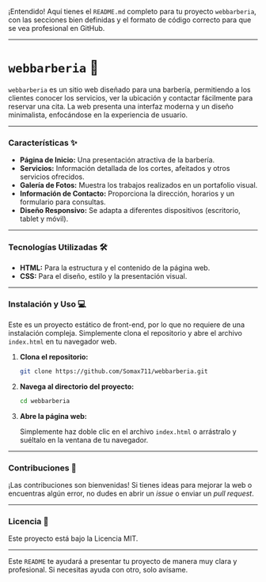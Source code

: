 ¡Entendido\! Aquí tienes el `README.md` completo para tu proyecto `webbarberia`, con las secciones bien definidas y el formato de código correcto para que se vea profesional en GitHub.

-----

# `webbarberia` 💈

`webbarberia` es un sitio web diseñado para una barbería, permitiendo a los clientes conocer los servicios, ver la ubicación y contactar fácilmente para reservar una cita. La web presenta una interfaz moderna y un diseño minimalista, enfocándose en la experiencia de usuario.

-----

### Características ✨

  * **Página de Inicio:** Una presentación atractiva de la barbería.
  * **Servicios:** Información detallada de los cortes, afeitados y otros servicios ofrecidos.
  * **Galería de Fotos:** Muestra los trabajos realizados en un portafolio visual.
  * **Información de Contacto:** Proporciona la dirección, horarios y un formulario para consultas.
  * **Diseño Responsivo:** Se adapta a diferentes dispositivos (escritorio, tablet y móvil).

-----

### Tecnologías Utilizadas 🛠️

  * **HTML:** Para la estructura y el contenido de la página web.
  * **CSS:** Para el diseño, estilo y la presentación visual.

-----

### Instalación y Uso 💻

Este es un proyecto estático de front-end, por lo que no requiere de una instalación compleja. Simplemente clona el repositorio y abre el archivo `index.html` en tu navegador web.

1.  **Clona el repositorio:**

    ```bash
    git clone https://github.com/Somax711/webbarberia.git
    ```

2.  **Navega al directorio del proyecto:**

    ```bash
    cd webbarberia
    ```

3.  **Abre la página web:**

    Simplemente haz doble clic en el archivo `index.html` o arrástralo y suéltalo en la ventana de tu navegador.

-----

### Contribuciones 🤝

¡Las contribuciones son bienvenidas\! Si tienes ideas para mejorar la web o encuentras algún error, no dudes en abrir un *issue* o enviar un *pull request*.

-----

### Licencia 📄

Este proyecto está bajo la Licencia MIT.

-----

Este `README` te ayudará a presentar tu proyecto de manera muy clara y profesional. Si necesitas ayuda con otro, solo avísame.
